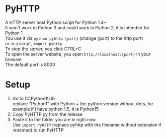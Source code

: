 # PyHTTP
A HTTP server host Python script for Python 1.4+ <br>
It won't work in Python 3 and could work in Python 2, it is intended for Python 1 <Br>
You use it via ```python pyhttp {port}``` (change {port} to the http port) <br>
or in a script, ```import pyhttp``` <br>
To stop the server, you click CTRL+C <br>
To open the server website, you open ```http://localhost:{port}``` in your browser <br>
The default port is 8000 <br>
# Setup <br>
1. Go to C:\Python1\Lib <br>
   replace "Python1" with Python + the python version without dots, for example if i have python 1.5, it is Python15 <Br>
2. Copy PyHTTP.py from the release <br>
3. Paste it to the folder you are in right now <br>
Use ```import PyHTTP``` (replace pyhttp with the filename without extension if renamed) to run PyHTTP <Br>

